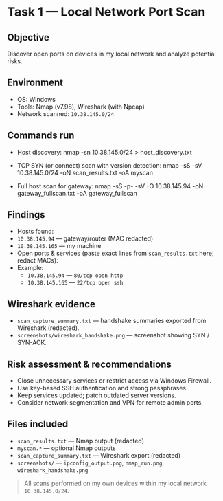 # Task 1 — Local Network Port Scan

## Objective
Discover open ports on devices in my local network and analyze potential risks.

## Environment
- OS: Windows
- Tools: Nmap (v7.98), Wireshark (with Npcap)
- Network scanned: `10.38.145.0/24`

## Commands run
- Host discovery:
nmap -sn 10.38.145.0/24 > host_discovery.txt

- TCP SYN (or connect) scan with version detection:
nmap -sS -sV 10.38.145.0/24 -oN scan_results.txt -oA myscan

- Full host scan for gateway:
nmap -sS -p- -sV -O 10.38.145.94 -oN gateway_fullscan.txt -oA gateway_fullscan


## Findings
- Hosts found:
- `10.38.145.94` — gateway/router (MAC redacted)
- `10.38.145.165` — my machine
- Open ports & services (paste exact lines from `scan_results.txt` here; redact MACs):
- Example:
  - `10.38.145.94` — `80/tcp open http`  
  - `10.38.145.165` — `22/tcp open ssh`

## Wireshark evidence
- `scan_capture_summary.txt` — handshake summaries exported from Wireshark (redacted).
- `screenshots/wireshark_handshake.png` — screenshot showing SYN / SYN-ACK.

## Risk assessment & recommendations
- Close unnecessary services or restrict access via Windows Firewall.
- Use key-based SSH authentication and strong passphrases.
- Keep services updated; patch outdated server versions.
- Consider network segmentation and VPN for remote admin ports.

## Files included
- `scan_results.txt` — Nmap output (redacted)
- `myscan.*` — optional Nmap outputs
- `scan_capture_summary.txt` — Wireshark export (redacted)
- `screenshots/` — `ipconfig_output.png`, `nmap_run.png`, `wireshark_handshake.png`

> All scans performed on my own devices within my local network `10.38.145.0/24`.
